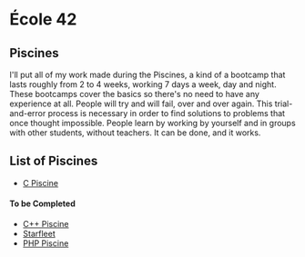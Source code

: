 # École 42

## Piscines

I'll put all of my work made during the Piscines, a kind of a bootcamp that
lasts roughly from 2 to 4 weeks, working 7 days a week, day and night.
These bootcamps cover the basics so there's no need to have any experience at
all. People will try and will fail, over and over again. This trial-and-error
process is necessary in order to find solutions to problems that once thought
impossible. People learn by working by yourself and in groups with other
students, without teachers. It can be done, and it works.

## List of Piscines

* [C Piscine](https://github.com/idevHive/42/tree/master/Piscines/C)

#### To be Completed

* [C++ Piscine](https://github.com/idevHive/42/tree/master/Piscines/CPP)
* [Starfleet](https://github.com/jraleman/42_Piscine-Starfleet)
* [PHP Piscine](https://github.com/jraleman/42_Piscine-PHP)
